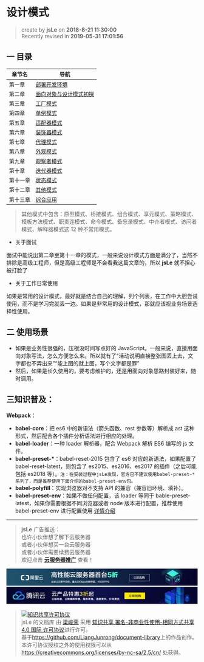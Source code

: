 # 设计模式

> create by **jsLe** on **2018-8-21 11:30:00**  
> Recently revised in **2019-05-31 17:01:56**

## 一 目录

| 章节名   | 导航                                                    |
| -------- | ------------------------------------------------------- |
| 第一章   | [部署开发环境](./design-pattern-chapter01.md)           |
| 第二章   | [面向对象与设计模式初探](./design-pattern-chapter02.md) |
| 第三章   | [工厂模式](./design-pattern-chapter03.md)               |
| 第四章   | [单例模式](./design-pattern-chapter04.md)               |
| 第五章   | [适配器模式](./design-pattern-chapter05.md)             |
| 第六章   | [装饰器模式](./design-pattern-chapter06.md)             |
| 第七章   | [代理模式](./design-pattern-chapter07.md)               |
| 第八章   | [外观模式](./design-pattern-chapter08.md)               |
| 第九章   | [观察者模式](./design-pattern-chapter09.md)             |
| 第十章   | [迭代器模式](./design-pattern-chapter10.md)             |
| 第十一章 | [状态模式](./design-pattern-chapter11.md)               |
| 第十二章 | [其他模式](./design-pattern-chapter12.md)               |
| 第十三章 | [综合应用](./design-pattern-chapter13.md)               |

> 其他模式中包含：原型模式、桥接模式、组合模式、享元模式、策略模式、模板方法模式、职责连模式、命令模式、备忘录模式、中介者模式、访问者模式、解释器模式这 12 种不常用模式。

- 关于面试

面试中能说出第二章至第十一章的模式，一般来说设计模式方面是满分了，当然不排除是高级工程师，但是高级工程师是不会看我这篇文章的，所以 **jsLe** 就不担心被打脸了

- 关于工作日常使用

如果是常用的设计模式，最好就是结合自己的理解，列个列表，在工作中大胆尝试使用，而不是学习完就丢一边。如果是非常用的设计模式，那就应该视业务场景选择性使用。

## 二 使用场景

- 如果是业务性很强的，压根没时间写点好的 JavaScript。一般来说，直接用面向对象写法，怎么方便怎么来。所以就有了“活动说明直接整张图丢上去，文字都也不弄出来”“能上图的就上图，写个文字都是罪”
- 然后，如果是长久使用的，要考虑维护的，还是用面向对象思路封装好来，随时调用。

## 三知识普及：

**Webpack**：

- **babel-core**：把 es6 中的新语法（箭头函数、rest 参数等）解析成 ast 这种形式，然后配合各个插件分析语法进行相应的处理。
- **babel-loader**：一种 loader 解析器，配合 Webpack 解析 ES6 编写的 js 文件。
- **babel-preset-\***：babel-reset-2015 包含了 es6 对应的新语法，如果配置了 babel-reset-latest，则包含了 es2015、es2016、es2017 的插件（之后可能包括 es2018 等）。`注：在安装过程中jsLe发现，官方已不建议使用babel-preset-*系列了，而是推荐使用下面介绍的babel-preset-env包。`
- **babel-polyfill**：实现浏览器对不支持 API 的兼容（兼容旧环境、填补）。
- **babel-preset-env**：如果不做任何配置，该 loader 等同于 bable-preset-latest，如果你需要根据不同浏览器或者 node 版本进行配置，推荐使用 babel-preset-env 进行配置使用 [详情介绍](https://segmentfault.com/a/1190000011639765)

---

> **jsLe** 广告推送：  
> 也许小伙伴想了解下云服务器  
> 或者小伙伴想买一台云服务器  
> 或者小伙伴需要续费云服务器  
> 欢迎点击 **[云服务器推广](https://github.com/LiangJunrong/document-library/blob/master/other-library/Monologue/%E7%A8%B3%E9%A3%9F%E8%89%B0%E9%9A%BE.md)** 查看！

[![图](../../public-repertory/img/z-small-seek-ali-3.jpg)](https://promotion.aliyun.com/ntms/act/qwbk.html?userCode=w7hismrh)
[![图](../../public-repertory/img/z-small-seek-tencent-2.jpg)](https://cloud.tencent.com/redirect.php?redirect=1014&cps_key=49f647c99fce1a9f0b4e1eeb1be484c9&from=console)

> <a rel="license" href="http://creativecommons.org/licenses/by-nc-sa/4.0/"><img alt="知识共享许可协议" style="border-width:0" src="https://i.creativecommons.org/l/by-nc-sa/4.0/88x31.png" /></a><br /><span xmlns:dct="http://purl.org/dc/terms/" property="dct:title">jsLe 的文档库</span> 由 <a xmlns:cc="http://creativecommons.org/ns#" href="https://github.com/LiangJunrong/document-library" property="cc:attributionName" rel="cc:attributionURL">梁峻荣</a> 采用 <a rel="license" href="http://creativecommons.org/licenses/by-nc-sa/4.0/">知识共享 署名-非商业性使用-相同方式共享 4.0 国际 许可协议</a>进行许可。<br />基于<a xmlns:dct="http://purl.org/dc/terms/" href="https://github.com/LiangJunrong/document-library" rel="dct:source">https://github.com/LiangJunrong/document-library</a>上的作品创作。<br />本许可协议授权之外的使用权限可以从 <a xmlns:cc="http://creativecommons.org/ns#" href="https://creativecommons.org/licenses/by-nc-sa/2.5/cn/" rel="cc:morePermissions">https://creativecommons.org/licenses/by-nc-sa/2.5/cn/</a> 处获得。

